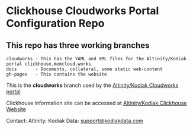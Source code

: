 # Clickhouse Cloudworks Portal Configuration Repo

## This repo has three working branches

    cloudworks - This has the YAML and XML files for the Altinity/Kodiak portal clickhouse.memcloud.works
    docs       - Documents, collateral, some static web-content
    gh-pages   - This contains the website 

This is the **cloudworks** branch used by the [Altinity/Kodiak Cloudworks portal](http://clickhouse.memcloud.works)

Clickhouse information site can be accessed at [Altinity/Kodiak Clickhouse Website](http://clickdemo.memcloud.works/)


Contact:
	Altinity: 
	Kodiak Data:	support@kodiakdata.com
	
